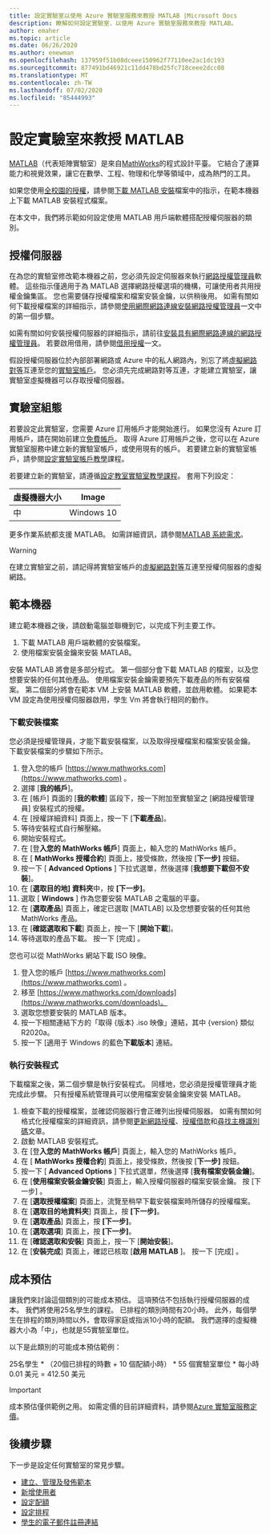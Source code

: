 ```yaml
---
title: 設定實驗室以使用 Azure 實驗室服務來教授 MATLAB |Microsoft Docs
description: 瞭解如何設定實驗室，以使用 Azure 實驗室服務來教授 MATLAB。
author: emaher
ms.topic: article
ms.date: 06/26/2020
ms.author: enewman
ms.openlocfilehash: 137959f51b08dceee150962f77110ee2ac1dc193
ms.sourcegitcommit: 877491bd46921c11dd478bd25fc718ceee2dcc08
ms.translationtype: MT
ms.contentlocale: zh-TW
ms.lasthandoff: 07/02/2020
ms.locfileid: "85444993"
---
```

# <a name="setup-a-lab-to-teach-matlab"></a>設定實驗室來教授 MATLAB

[MATLAB](https://www.mathworks.com/products/matlab.html)（代表矩陣實驗室）是來自[MathWorks](https://www.mathworks.com/)的程式設計平臺。  它結合了運算能力和視覺效果，讓它在數學、工程、物理和化學等領域中，成為熱門的工具。

如果您使用[全校園的授權](https://www.mathworks.com/academia/tah-support-program/administrators.html)，請參閱[下載 MATLAB 安裝](https://www.mathworks.com/matlabcentral/answers/259632-how-can-i-get-matlab-installation-files-for-use-on-an-offline-machine)檔案中的指示，在範本機器上下載 MATLAB 安裝程式檔案。  

在本文中，我們將示範如何設定使用 MATLAB 用戶端軟體搭配授權伺服器的類別。

## <a name="license-server"></a>授權伺服器

在為您的實驗室修改範本機器之前，您必須先設定伺服器來執行[網路授權管理員](https://www.mathworks.com/help/install/administer-network-licenses.html)軟體。  這些指示僅適用于為 MATLAB 選擇網路授權選項的機構，可讓使用者共用授權金鑰集區。  您也需要儲存授權檔案和檔案安裝金鑰，以供稍後用。  如需有關如何下載授權檔案的詳細指示，請參閱[使用網際網路連線安裝網路授權管理員](https://www.mathworks.com/help/install/ug/install-network-license-manager-with-internet-connection.html)一文中的第一個步驟。

如需有關如何安裝授權伺服器的詳細指示，請前往[安裝具有網際網路連線的網路授權管理員](https://www.mathworks.com/help/install/ug/install-network-license-manager-with-internet-connection.html)。  若要啟用借用，請參閱[借用授權](https://www.mathworks.com/help/install/license/borrow-licenses.html)一文。

假設授權伺服器位於內部部署網路或 Azure 中的私人網路內，別忘了將[虛擬網路對等](how-to-connect-peer-virtual-network.md)互連至您的[實驗室帳戶](tutorial-setup-lab-account.md)。  您必須先完成網路對等互連，才能建立實驗室，讓實驗室虛擬機器可以存取授權伺服器。

## <a name="lab-configuration"></a>實驗室組態

若要設定此實驗室，您需要 Azure 訂用帳戶才能開始進行。  如果您沒有 Azure 訂用帳戶，請在開始前建立[免費帳戶](https://azure.microsoft.com/free/)。 取得 Azure 訂用帳戶之後，您可以在 Azure 實驗室服務中建立新的實驗室帳戶，或使用現有的帳戶。  若要建立新的實驗室帳戶，請參閱[設定實驗室帳戶教學](tutorial-setup-lab-account.md)課程。

若要建立新的實驗室，請遵循[設定教室實驗室教學課程](tutorial-setup-classroom-lab.md)。  套用下列設定：

| 虛擬機器大小 | Image |
| -------------------- | ----- |
| 中 | Windows 10 |

更多作業系統都支援 MATLAB。  如需詳細資訊，請參閱[MATLAB 系統需求](https://www.mathworks.com/support/requirements/matlab-system-requirements.html)。

> [!WARNING]
> 在建立實驗室之前，請記得將實驗室帳戶的[虛擬網路對等](https://www.mathworks.com/support/requirements/matlab-system-requirements.html)互連至授權伺服器的虛擬網路。

## <a name="template-machine"></a>範本機器

建立範本機器之後，請啟動電腦並聯機到它，以完成下列主要工作。

1. 下載 MATLAB 用戶端軟體的安裝檔案。
2. 使用檔案安裝金鑰來安裝 MATLAB。

安裝 MATLAB 將會是多部分程式。  第一個部分會下載 MATLAB 的檔案，以及您想要安裝的任何其他產品。  使用檔案安裝金鑰需要預先下載產品的所有安裝檔案。  第二個部分將會在範本 VM 上安裝 MATLAB 軟體，並啟用軟體。  如果範本 VM 設定為使用授權伺服器啟用，學生 Vm 將會執行相同的動作。

### <a name="download-installation-files"></a>下載安裝檔案

您必須是授權管理員，才能下載安裝檔案，以及取得授權檔案和檔案安裝金鑰。  下載安裝檔案的步驟如下所示。

1. 登入您的帳戶 [https://www.mathworks.com](https://www.mathworks.com) 。
2. 選擇 [**我的帳戶**]。
3. 在 [帳戶] 頁面的 [**我的軟體**] 區段下，按一下附加至實驗室之 [網路授權管理員] 安裝程式的授權。
4. 在 [授權詳細資料] 頁面上，按一下 [**下載產品**]。
5. 等待安裝程式自行解壓縮。
6. 開始安裝程式。  
7. 在 [登**入您的 MathWorks 帳戶**] 頁面上，輸入您的 MathWorks 帳戶。
8. 在 [ **MathWorks 授權合約**] 頁面上，接受條款，然後按 [**下一步]** 按鈕。
9. 按一下 [ **Advanced Options** ] 下拉式選單，然後選擇 [**我想要下載但不安裝**]。
10. 在 [**選取目的地] 資料夾**中，按 **[下一步]**。
11. 選取 [ **Windows** ] 作為您要安裝 MATLAB 之電腦的平臺。
12. 在 [**選取產品**] 頁面上，確定已選取 [MATLAB] 以及您想要安裝的任何其他 MathWorks 產品。
13. 在 [**確認選取和下載**] 頁面上，按一下 [**開始下載**]。  
14. 等待選取的產品下載。  按一下 [完成] 。

您也可以從 MathWorks 網站下載 ISO 映像。

1. 登入您的帳戶 [https://www.mathworks.com](https://www.mathworks.com) 。
2. 移至 [https://www.mathworks.com/downloads](https://www.mathworks.com/downloads)。
3. 選取您想要安裝的 MATLAB 版本。
4. 按一下相關連結下方的「取得 {版本} .iso 映像」連結，其中 {version} 類似 R2020a。
5. 按一下 [適用于 Windows 的藍色**下載版本**] 連結。

### <a name="run-installer"></a>執行安裝程式

下載檔案之後，第二個步驟是執行安裝程式。 同樣地，您必須是授權管理員才能完成此步驟。  只有授權系統管理員可以使用檔案安裝金鑰來安裝 MATLAB。

1. 檢查下載的授權檔案，並確認伺服器行會正確列出授權伺服器。  如需有關如何格式化授權檔案的詳細資訊，請參閱[更新網路授權](https://www.mathworks.com/help/install/ug/network-license-files.html)、[授權借款](https://www.mathworks.com/help/install/license/borrow-licenses.html)和[尋找主機識別碼](https://www.mathworks.com/matlabcentral/answers/101892-what-is-a-host-id-how-do-i-find-my-host-id-in-order-to-activate-my-license)文章。
2. 啟動 MATLAB 安裝程式。
3. 在 [登**入您的 MathWorks 帳戶**] 頁面上，輸入您的 MathWorks 帳戶。
4. 在 [ **MathWorks 授權合約**] 頁面上，接受條款，然後按 [**下一步]** 按鈕。
5. 按一下 [ **Advanced Options** ] 下拉式選單，然後選擇 [**我有檔案安裝金鑰**]。
6. 在 [**使用檔案安裝金鑰安裝**] 頁面上，輸入授權伺服器的檔案安裝金鑰。   按 [下一步] 。
7. 在 [**選取授權檔案**] 頁面上，流覽至稍早下載安裝檔案時所儲存的授權檔案。
8. 在 [**選取目的地資料夾**] 頁面上，按 **[下一步]**。
9. 在 [**選取產品**] 頁面上，按 **[下一步]**。
10. 在 [**選取選項**] 頁面上，按 **[下一步]**。
11. 在 [**確認選取和安裝**] 頁面上，按一下 [**開始安裝**]。
12. 在 [**安裝完成**] 頁面上，確認已核取 [**啟用 MATLAB** ]。  按一下 [完成] 。

## <a name="cost-estimate"></a>成本預估

讓我們來討論這個類別的可能成本預估。  這項預估不包括執行授權伺服器的成本。  我們將使用25名學生的課程。  已排程的類別時間有20小時。  此外，每個學生在排程的類別時間以外，會取得家庭或指派10小時的配額。  我們選擇的虛擬機器大小為「中」，也就是55實驗室單位。

以下是此類別的可能成本預估範例：

25名學生 \* （20個已排程的時數 + 10 個配額小時） \* 55 個實驗室單位 \* 每小時0.01 美元 = 412.50 美元

>[!IMPORTANT]
> 成本預估僅供範例之用。  如需定價的目前詳細資料，請參閱[Azure 實驗室服務定價](https://azure.microsoft.com/pricing/details/lab-services/)。  

## <a name="next-steps"></a>後續步驟

下一步是設定任何實驗室的常見步驟。

- [建立、管理及發佈範本](how-to-create-manage-template.md)
- [新增使用者](tutorial-setup-classroom-lab.md#add-users-to-the-lab)
- [設定配額](how-to-configure-student-usage.md#set-quotas-for-users)
- [設定排程](tutorial-setup-classroom-lab.md#set-a-schedule-for-the-lab)
- [學生的電子郵件註冊連結](how-to-configure-student-usage.md#send-invitations-to-users)
